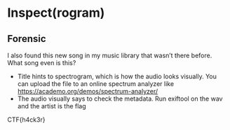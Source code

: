 # Inspect(rogram)
## Forensic

I also found this new song in my music library that wasn’t there before. What song even is this?

- Title hints to spectrogram, which is how the audio looks visually. You can upload the file to an online spectrum analyzer like https://academo.org/demos/spectrum-analyzer/
- The audio visually says to check the metadata. Run exiftool on the wav and the artist is the flag


CTF{h4ck3r}

